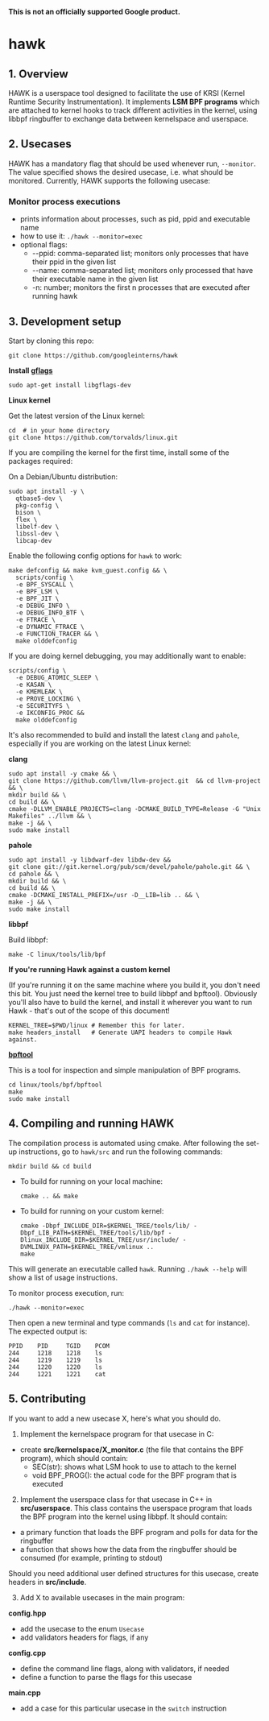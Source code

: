 **This is not an officially supported Google product.**

# hawk

## 1. Overview

HAWK is a userspace tool designed to facilitate the use of KRSI (Kernel Runtime Security Instrumentation). It implements **LSM BPF programs** which are attached to kernel hooks to track different activities in the kernel, using libbpf ringbuffer to exchange data between kernelspace and userspace.


## 2. Usecases

HAWK has a mandatory flag that should be used whenever run, `--monitor`. The value specified shows the desired usecase, i.e. what should be monitored. Currently, HAWK supports the following usecase:

### Monitor process executions
- prints information about processes, such as pid, ppid and executable name
- how to use it: ```./hawk --monitor=exec```
- optional flags:
	- --ppid: comma-separated list; monitors only processes that have their ppid in the given list
	- --name: comma-separated list; monitors only processed that have their executable name in the given list
	- -n: number; monitors the first n processes that are executed after running hawk

## 3. Development setup

Start by cloning this repo:

```
git clone https://github.com/googleinterns/hawk
```

**Install [gflags](https://github.com/gflags/gflags)**
```
sudo apt-get install libgflags-dev
```

**Linux kernel**

Get the latest version of the Linux kernel:
```
cd  # in your home directory
git clone https://github.com/torvalds/linux.git
```

If you are compiling the kernel for the first time, install some of the packages required:

On a Debian/Ubuntu distribution:

```
sudo apt install -y \
  qtbase5-dev \
  pkg-config \
  bison \
  flex \
  libelf-dev \
  libssl-dev \
  libcap-dev
```

Enable the following config options for `hawk` to work:

```
make defconfig && make kvm_guest.config && \
  scripts/config \
  -e BPF_SYSCALL \
  -e BPF_LSM \
  -e BPF_JIT \
  -e DEBUG_INFO \
  -e DEBUG_INFO_BTF \
  -e FTRACE \
  -e DYNAMIC_FTRACE \
  -e FUNCTION_TRACER && \
  make olddefconfig
```

If you are doing kernel debugging, you may additionally want to enable:

```
scripts/config \
  -e DEBUG_ATOMIC_SLEEP \
  -e KASAN \
  -e KMEMLEAK \
  -e PROVE_LOCKING \
  -e SECURITYFS \
  -e IKCONFIG_PROC &&
  make olddefconfig
```

It's also recommended to build and install the latest `clang` and `pahole`, especially if
you are working on the latest Linux kernel:

**clang**

```
sudo apt install -y cmake && \
git clone https://github.com/llvm/llvm-project.git  && cd llvm-project && \
mkdir build && \
cd build && \
cmake -DLLVM_ENABLE_PROJECTS=clang -DCMAKE_BUILD_TYPE=Release -G "Unix Makefiles" ../llvm && \
make -j && \
sudo make install
```

**pahole**

```
sudo apt install -y libdwarf-dev libdw-dev &&
git clone git://git.kernel.org/pub/scm/devel/pahole/pahole.git && \
cd pahole && \
mkdir build && \
cd build && \
cmake -DCMAKE_INSTALL_PREFIX=/usr -D__LIB=lib .. && \
make -j && \
sudo make install
```

**libbpf**

Build libbpf:
```
make -C linux/tools/lib/bpf
```

**If you're running Hawk against a custom kernel**

(If you're running it on the same machine where you build it, you don't need
this bit. You just need the kernel tree to build libbpf and bpftool). Obviously
you'll also have to build the kernel, and install it wherever you want to run
Hawk - that's out of the scope of this document!

```
KERNEL_TREE=$PWD/linux # Remember this for later.
make headers_install   # Generate UAPI headers to compile Hawk against.
```

**[bpftool](https://www.mankier.com/8/bpftool)**

This is a tool for inspection and simple manipulation of BPF programs.
```
cd linux/tools/bpf/bpftool
make
sudo make install
```

## 4. Compiling and running HAWK

The compilation process is automated using cmake. After following the set-up instructions, go to `hawk/src` and run the following commands:

```
mkdir build && cd build
```

- To build for running on your local machine:

  ```
  cmake .. && make
  ```

- To build for running on your custom kernel:

  ```
  cmake -Dbpf_INCLUDE_DIR=$KERNEL_TREE/tools/lib/ -Dbpf_LIB_PATH=$KERNEL_TREE/tools/lib/bpf -Dlinux_INCLUDE_DIR=$KERNEL_TREE/usr/include/ -DVMLINUX_PATH=$KERNEL_TREE/vmlinux ..
  make
  ```

This will generate an executable called `hawk`. Running ```./hawk --help``` will show a list of usage instructions.

To monitor process execution, run:
```
./hawk --monitor=exec
```
Then open a new terminal and type commands (`ls` and `cat` for instance). The expected output is:
```
PPID    PID     TGID    PCOM
244     1218    1218    ls
244     1219    1219    ls
244     1220    1220    ls
244     1221    1221    cat
```

## 5. Contributing

If you want to add a new usecase X, here's what you should do.

1. Implement the kernelspace program for that usecase in C:

- create **src/kernelspace/X_monitor.c** (the file that contains the BPF program), which should contain:
	- SEC(str): shows what LSM hook to use to attach to the kernel
	- void BPF_PROG(): the actual code for the BPF program that is executed

2. Implement the userspace class for that usecase in C++ in **src/userspace**. This class contains the userspace program that loads the BPF program into the kernel using libbpf. It should contain:
- a primary function that loads the BPF program and polls for data for the ringbuffer
- a function that shows how the data from the ringbuffer should be consumed (for example, printing to stdout)

Should you need additional user defined structures for this usecase, create headers in **src/include**.

3. Add X to available usecases in the main program:

**config.hpp**
- add the usecase to the enum `Usecase`
- add validators headers for flags, if any

**config.cpp**
- define the command line flags, along with validators, if needed
- define a function to parse the flags for this usecase

**main.cpp**
- add a case for this particular usecase in the `switch` instruction
